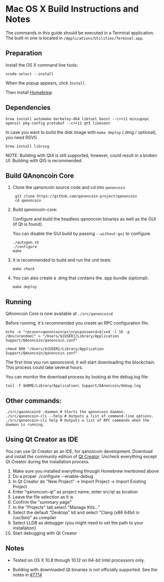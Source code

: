 Mac OS X Build Instructions and Notes
====================================
The commands in this guide should be executed in a Terminal application.
The built-in one is located in `/Applications/Utilities/Terminal.app`.

Preparation
-----------
Install the OS X command line tools:

`xcode-select --install`

When the popup appears, click `Install`.

Then install [Homebrew](http://brew.sh).

Dependencies
----------------------

    brew install automake berkeley-db4 libtool boost --c++11 miniupnpc openssl pkg-config protobuf --c++11 qt5 libevent

In case you want to build the disk image with `make deploy` (.dmg / optional), you need RSVG

    brew install librsvg

NOTE: Building with Qt4 is still supported, however, could result in a broken UI. Building with Qt5 is recommended.

Build QAnoncoin Core
------------------------

1. Clone the qanoncoin source code and cd into `qanoncoin`

        git clone https://github.com/qanoncoin-project/qanoncoin
        cd qanoncoin

2.  Build qanoncoin-core:

    Configure and build the headless qanoncoin binaries as well as the GUI (if Qt is found).

    You can disable the GUI build by passing `--without-gui` to configure.

        ./autogen.sh
        ./configure
        make

3.  It is recommended to build and run the unit tests:

        make check

4.  You can also create a .dmg that contains the .app bundle (optional):

        make deploy

Running
-------

QAnoncoin Core is now available at `./src/qanoncoind`

Before running, it's recommended you create an RPC configuration file.

    echo -e "rpcuser=qanoncoinrpc\nrpcpassword=$(xxd -l 16 -p /dev/urandom)" > "/Users/${USER}/Library/Application Support/QAnoncoin/qanoncoin.conf"

    chmod 600 "/Users/${USER}/Library/Application Support/QAnoncoin/qanoncoin.conf"

The first time you run qanoncoind, it will start downloading the blockchain. This process could take several hours.

You can monitor the download process by looking at the debug.log file:

    tail -f $HOME/Library/Application\ Support/QAnoncoin/debug.log

Other commands:
-------

    ./src/qanoncoind -daemon # Starts the qanoncoin daemon.
    ./src/qanoncoin-cli --help # Outputs a list of command-line options.
    ./src/qanoncoin-cli help # Outputs a list of RPC commands when the daemon is running.

Using Qt Creator as IDE
------------------------
You can use Qt Creator as an IDE, for qanoncoin development.
Download and install the community edition of [Qt Creator](https://www.qt.io/download/).
Uncheck everything except Qt Creator during the installation process.

1. Make sure you installed everything through Homebrew mentioned above
2. Do a proper ./configure --enable-debug
3. In Qt Creator do "New Project" -> Import Project -> Import Existing Project
4. Enter "qanoncoin-qt" as project name, enter src/qt as location
5. Leave the file selection as it is
6. Confirm the "summary page"
7. In the "Projects" tab select "Manage Kits..."
8. Select the default "Desktop" kit and select "Clang (x86 64bit in /usr/bin)" as compiler
9. Select LLDB as debugger (you might need to set the path to your installation)
10. Start debugging with Qt Creator

Notes
-----

* Tested on OS X 10.8 through 10.12 on 64-bit Intel processors only.

* Building with downloaded Qt binaries is not officially supported. See the notes in [#7714](https://github.com/bitcoin/bitcoin/issues/7714)
